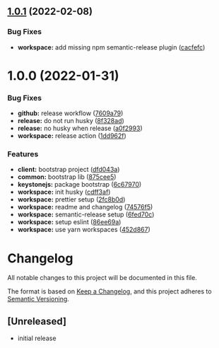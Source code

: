 ## [1.0.1](https://github.com/vlnevyhosteny/keystonejs-nextjs-monorepo/compare/v1.0.0...v1.0.1) (2022-02-08)


### Bug Fixes

* **workspace:** add missing npm semantic-release plugin ([cacfefc](https://github.com/vlnevyhosteny/keystonejs-nextjs-monorepo/commit/cacfefc125bb989b97daff6f645ed876d0792d71))

# 1.0.0 (2022-01-31)


### Bug Fixes

* **github:** release workflow ([7609a79](https://github.com/vlnevyhosteny/keystonejs-nextjs-monorepo/commit/7609a7965023906bd78113d86f974ea0be8cf5ae))
* **release:** do not run husky ([8f328ad](https://github.com/vlnevyhosteny/keystonejs-nextjs-monorepo/commit/8f328addda8ca6e51dbb7cc394d4ce155e953fa3))
* **release:** no husky when release ([a0f2993](https://github.com/vlnevyhosteny/keystonejs-nextjs-monorepo/commit/a0f2993d8427073aaaa7dfa67091fa2b84441425))
* **workspace:** release action ([1dd962f](https://github.com/vlnevyhosteny/keystonejs-nextjs-monorepo/commit/1dd962f736766287493302cb64378c33e9a234ae))


### Features

* **client:** bootstrap project ([dfd043a](https://github.com/vlnevyhosteny/keystonejs-nextjs-monorepo/commit/dfd043a51331f5914ca484fc2db657c2b8eabd8b))
* **common:** bootstrap lib ([875cee5](https://github.com/vlnevyhosteny/keystonejs-nextjs-monorepo/commit/875cee575dfb498678f81dd6f0c182f537f2f3cb))
* **keystonejs:** package bootstrap ([6c67970](https://github.com/vlnevyhosteny/keystonejs-nextjs-monorepo/commit/6c679702f34b7879784dfb6ca0c2ef3310a665b8))
* **workspace:** init husky ([cdff3af](https://github.com/vlnevyhosteny/keystonejs-nextjs-monorepo/commit/cdff3af82217b602dd73f8084a355b9ecec1fe97))
* **workspace:** prettier setup ([2fc8b0d](https://github.com/vlnevyhosteny/keystonejs-nextjs-monorepo/commit/2fc8b0dd0bb4fa3098c307c8e970f37ef88565a3))
* **workspace:** readme and changelog ([74576f5](https://github.com/vlnevyhosteny/keystonejs-nextjs-monorepo/commit/74576f5ea90b06235490b9d2548409364dd59991))
* **workspace:** semantic-release setup ([6fed70c](https://github.com/vlnevyhosteny/keystonejs-nextjs-monorepo/commit/6fed70cf74add7ed2988732769c89029300abed3))
* **workspace:** setup eslint ([86ee69a](https://github.com/vlnevyhosteny/keystonejs-nextjs-monorepo/commit/86ee69ae69f3c39b11fab0c859c7b62533aa9896))
* **workspace:** use yarn workspaces ([452d867](https://github.com/vlnevyhosteny/keystonejs-nextjs-monorepo/commit/452d867ccccdf466c26005ef03a444b749ea3f4c))

# Changelog

All notable changes to this project will be documented in this file.

The format is based on [Keep a Changelog](https://keepachangelog.com/en/1.0.0/),
and this project adheres to [Semantic Versioning](https://semver.org/spec/v2.0.0.html).

## [Unreleased]

- initial release
